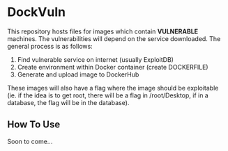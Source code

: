 # DockVuln
This repository hosts files for images which contain **VULNERABLE** machines.
The vulnerabilities will depend on the service downloaded. The general process
is as follows:
1. Find vulnerable service on internet (usually ExploitDB)
2. Create environment within Docker container (create DOCKERFILE)
3. Generate and upload image to DockerHub

These images will also have a flag where the image should be exploitable (ie. if
the idea is to get root, there will be a flag in /root/Desktop, if in a
database, the flag will be in the database).

## How To Use
Soon to come...

